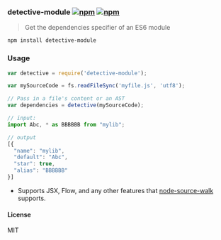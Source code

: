 ### detective-module [![npm](http://img.shields.io/npm/v/detective-module.svg)](https://npmjs.org/package/detective-module) [![npm](http://img.shields.io/npm/dm/detective-module.svg)](https://npmjs.org/package/detective-module)

> Get the dependencies specifier of an ES6 module

`npm install detective-module`

### Usage

```js
var detective = require('detective-module');

var mySourceCode = fs.readFileSync('myfile.js', 'utf8');

// Pass in a file's content or an AST
var dependencies = detective(mySourceCode);

// input:
import Abc, * as BBBBBB from "mylib";

// output
[{
  "name": "mylib",
  "default": "Abc",
  "star": true,
  "alias": "BBBBBB"
}]

```

* Supports JSX, Flow, and any other features that [node-source-walk](https://github.com/mrjoelkemp/node-source-walk) supports.

#### License

MIT
